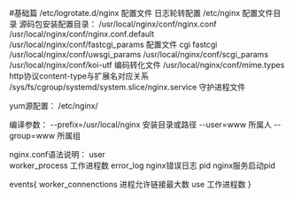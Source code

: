 #基础篇
/etc/logrotate.d/nginx   配置文件  日志轮转配置
/etc/nginx               配置文件目录
源码包安装配置目录：
/usr/local/nginx/conf/nginx.conf
/usr/local/nginx/conf/nginx.conf.default
/usr/local/nginx/conf/fastcgi_params                   配置文件   cgi  fastcgi
/usr/local/nginx/conf/uwsgi_params
/usr/local/nginx/conf/scgi_params
/usr/local/nginx/conf/koi-utf                          编码转化文件
/usr/local/nginx/conf/mime.types                       http协议content-type与扩展名对应关系
/sys/fs/cgroup/systemd/system.slice/nginx.service      守护进程文件

yum源配置：
/etc/nginx/


编译参数：
--prefix=/usr/local/nginx             安装目录或路径
--user=www                            所属人
--group=www                           所属组


nginx.conf语法说明：
user    
worker_process  工作进程数
error_log       nginx错误日志
pid             nginx服务启动pid

events{
  worker_connenctions   进程允许链接最大数
  use                   工作进程数
}
